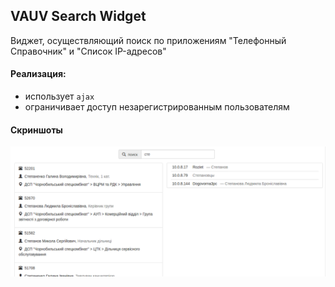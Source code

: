 ## VAUV Search Widget

Виджет, осуществляющий поиск по приложениям "Телефонный Справочник" и "Список IP-адресов"

#### Реализация:
- использует `ajax`
- ограничивает доступ незарегистрированным пользователям

#### Скриншоты
![vauv_search-widget](vauv_search-widget.png)
